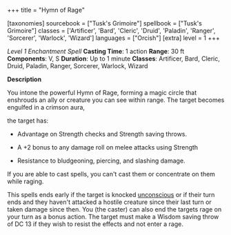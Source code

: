 +++
title = "Hymn of Rage"

[taxonomies]
sourcebook = ["Tusk's Grimoire"]
spellbook = ["Tusk's Grimoire"]
classes = ['Artificer', 'Bard', 'Cleric', 'Druid', 'Paladin', 'Ranger', 'Sorcerer', 'Warlock', 'Wizard']
languages = ["Orcish"]
[extra]
level = 1
+++

*Level 1 Enchantment Spell*
**Casting Time**: 1 action
**Range**: 30 ft
**Components**: V, S
**Duration**: Up to 1 minute
**Classes**: Artificer, Bard, Cleric, Druid, Paladin, Ranger, Sorcerer, Warlock, Wizard

**Description**


You intone the powerful Hymn of Rage, forming a magic circle that enshrouds an ally or creature you can see within range. The target becomes engulfed in a crimson aura, 

the target has:



- Advantage on Strength checks and Strength saving throws.

- A +2 bonus to any damage roll on melee attacks using Strength

- Resistance to bludgeoning, piercing, and slashing damage.



If you are able to cast spells, you can't cast them or concentrate on them while raging.



 This spells ends early if the target is knocked [unconscious](https://2014.5e.tools/conditionsdiseases.html#unconscious_phb) or if their turn ends and they haven't attacked a hostile creature since their last turn or taken damage since then. You (the caster) can also end the targets rage on your turn as a bonus action. The target must make a Wisdom saving throw of DC 13 if they wish to resist the effects and not enter a rage. 


